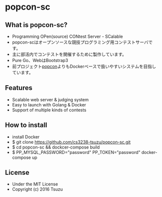 # popcon-sc

## What is popcon-sc?
- Programming OPen(source) CONtest Server - SCalable
- popcon-scはオープンソースな競技プログラミング用コンテストサーバです。
- 主に部活内でコンテストを開催するために製作しています。
- Pure Go、WebはBootstrap3
- 前プロジェクト[popcon](https://github.com/cs3238-tsuzu/popcon)よりもDockerベースで扱いやすいシステムを目指しています。

## Features
- Scalable web server & judging system
- Easy to launch with Golang & Docker
- Support of multiple kinds of contests

## How to install
- install Docker
- $ git clone https://github.com/cs3238-tsuzu/popcon-sc.git
- $ cd popcon-sc && dockcer-compose build
- $ PP_MYSQL_PASSWORD="password" PP_TOKEN="password" docker-compose up

## License
- Under the MIT License
- Copyright (c) 2016 Tsuzu
